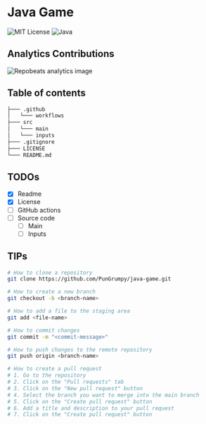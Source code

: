 # Java Game

![MIT License](https://img.shields.io/badge/License-MIT-ED8B00.svg?style=for-the-badge)
![Java](https://img.shields.io/badge/Java-ED8B00?style=for-the-badge&logo=openjdk&logoColor=white)

## Analytics Contributions

![Repobeats analytics image](https://repobeats.axiom.co/api/embed/a8fecf15d3b803f8b30d2e0d36d9e31034d23a6f.svg)

## Table of contents

```bash
├─── .github
│   └─── workflows
├─── src
│   └─── main
│   └─── inputs
├─── .gitignore
├─── LICENSE
└─── README.md
```

## TODOs

- [x] Readme
- [x] License
- [ ] GitHub actions
- [ ] Source code
  - [ ] Main
  - [ ] Inputs

## TIPs

```bash
# How to clone a repository
git clone https://github.com/PunGrumpy/java-game.git

# How to create a new branch
git checkout -b <branch-name>

# How to add a file to the staging area
git add <file-name>

# How to commit changes
git commit -m "<commit-message>"

# How to push changes to the remote repository
git push origin <branch-name>

# How to create a pull request
# 1. Go to the repository
# 2. Click on the "Pull requests" tab
# 3. Click on the "New pull request" button
# 4. Select the branch you want to merge into the main branch
# 5. Click on the "Create pull request" button
# 6. Add a title and description to your pull request
# 7. Click on the "Create pull request" button
```
